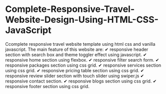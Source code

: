 # Complete-Responsive-Travel-Website-Design-Using-HTML-CSS-JavaScript
Ccomplete responsive travel website template using html css and vanilla javascript.  The main feature of this website are: ✔ responsive header section with search box and theme toggler effect using javascript. ✔ responsive home section using flexbox. ✔ responsive filter search form. ✔ responsive packages section using css grid. ✔ responsive services section using css grid. ✔ responsive pricing table section using css grid. ✔ responsive review slider section with touch slider using swiper.js ✔ responsive contact section. ✔ responsive blogs section using css grid. ✔ responsive footer section using css grid.
